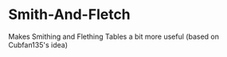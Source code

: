 # Smith-And-Fletch
Makes Smithing and Flething Tables a bit more useful (based on Cubfan135's idea)
